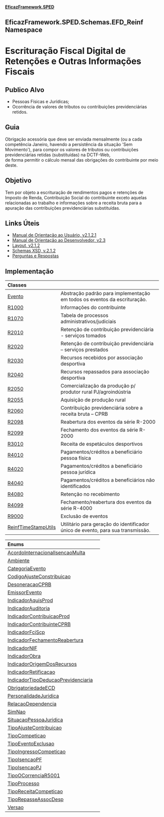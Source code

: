 #### [EficazFramework.SPED](EficazFrameworkSPED.md 'EficazFramework SPED')

## EficazFramework.SPED.Schemas.EFD_Reinf Namespace

# Escrituração Fiscal Digital de Retenções e Outras Informações Fiscais<br/>  
## Publico Alvo<br/>  
 - Pessoas Físicas e Jurídicas;<br/>  
 - Ocorrência de valores de tributos ou contribuições previdenciárias retidos.<br/>  
## Guia<br/>  
Obrigação acessória que deve ser enviada mensalmente (ou a cada competência Janeiro, havendo a persistência da situação 'Sem Movimento'), para compor os valores de tributos ou contribuições previdenciárias retidas (substituídas) na DCTF-Web,   
de forma permitir o cálculo mensal das obrigações do contribuinte por meio deste.  
## Objetivo<br/>  
Tem por objeto a escrituração de rendimentos pagos e retenções de Imposto de Renda, Contribuição Social do contribuinte exceto aquelas relacionadas ao trabalho e informações sobre a receita bruta para a apuração das contribuições previdenciárias substituídas.<br/>  
## Links Úteis<br/>  
- [Manual de Orientação ao Usuário, v2.1.2.1](http://sped.rfb.gov.br/arquivo/show/7261)<br/>  
- [Manual de Orientação ao Desenvolvedor, v2.3](http://sped.rfb.gov.br/arquivo/show/7258)<br/>  
- [Layout, v2.1.2](http://sped.rfb.gov.br/pasta/show/7184)<br/>  
- [Schemas XSD, v.2.1.2](http://sped.rfb.gov.br/item/show/7196)<br/>  
- [Perguntas e Respostas](http://sped.rfb.gov.br/pastaperguntas/show/1497)<br/>  
## Implementação<br/>

| Classes | |
| :--- | :--- |
| [Evento](EficazFramework.SPED.Schemas.EFD_Reinf/Evento.md 'EficazFramework.SPED.Schemas.EFD_Reinf.Evento') | Abstração padrão para implementação em todos os eventos da escrituração. |
| [R1000](EficazFramework.SPED.Schemas.EFD_Reinf/R1000.md 'EficazFramework.SPED.Schemas.EFD_Reinf.R1000') | Informações do contribuinte |
| [R1070](EficazFramework.SPED.Schemas.EFD_Reinf/R1070.md 'EficazFramework.SPED.Schemas.EFD_Reinf.R1070') | Tabela de processos administrativos/judiciais |
| [R2010](EficazFramework.SPED.Schemas.EFD_Reinf/R2010.md 'EficazFramework.SPED.Schemas.EFD_Reinf.R2010') | Retenção de contribuição previdenciária - serviços tomados |
| [R2020](EficazFramework.SPED.Schemas.EFD_Reinf/R2020.md 'EficazFramework.SPED.Schemas.EFD_Reinf.R2020') | Retenção de contribuição previdenciária – serviços prestados |
| [R2030](EficazFramework.SPED.Schemas.EFD_Reinf/R2030.md 'EficazFramework.SPED.Schemas.EFD_Reinf.R2030') | Recursos recebidos por associação desportiva |
| [R2040](EficazFramework.SPED.Schemas.EFD_Reinf/R2040.md 'EficazFramework.SPED.Schemas.EFD_Reinf.R2040') | Recursos repassados para associação desportiva |
| [R2050](EficazFramework.SPED.Schemas.EFD_Reinf/R2050.md 'EficazFramework.SPED.Schemas.EFD_Reinf.R2050') | Comercialização da produção p/ produtor rural PJ/agroindústria |
| [R2055](EficazFramework.SPED.Schemas.EFD_Reinf/R2055.md 'EficazFramework.SPED.Schemas.EFD_Reinf.R2055') | Aquisição de produção rural |
| [R2060](EficazFramework.SPED.Schemas.EFD_Reinf/R2060.md 'EficazFramework.SPED.Schemas.EFD_Reinf.R2060') | Contribuição previdenciária sobre a receita bruta – CPRB |
| [R2098](EficazFramework.SPED.Schemas.EFD_Reinf/R2098.md 'EficazFramework.SPED.Schemas.EFD_Reinf.R2098') | Reabertura dos eventos da série R-2000 |
| [R2099](EficazFramework.SPED.Schemas.EFD_Reinf/R2099.md 'EficazFramework.SPED.Schemas.EFD_Reinf.R2099') | Fechamento dos eventos da série R-2000 |
| [R3010](EficazFramework.SPED.Schemas.EFD_Reinf/R3010.md 'EficazFramework.SPED.Schemas.EFD_Reinf.R3010') | Receita de espetáculos desportivos |
| [R4010](EficazFramework.SPED.Schemas.EFD_Reinf/R4010.md 'EficazFramework.SPED.Schemas.EFD_Reinf.R4010') | Pagamentos/créditos a beneficiário pessoa física |
| [R4020](EficazFramework.SPED.Schemas.EFD_Reinf/R4020.md 'EficazFramework.SPED.Schemas.EFD_Reinf.R4020') | Pagamentos/créditos a beneficiário pessoa jurídica |
| [R4040](EficazFramework.SPED.Schemas.EFD_Reinf/R4040.md 'EficazFramework.SPED.Schemas.EFD_Reinf.R4040') | Pagamentos/créditos a beneficiários não identificados |
| [R4080](EficazFramework.SPED.Schemas.EFD_Reinf/R4080.md 'EficazFramework.SPED.Schemas.EFD_Reinf.R4080') | Retenção no recebimento |
| [R4099](EficazFramework.SPED.Schemas.EFD_Reinf/R4099.md 'EficazFramework.SPED.Schemas.EFD_Reinf.R4099') | Fechamento/reabertura dos eventos da série R-4000 |
| [R9000](EficazFramework.SPED.Schemas.EFD_Reinf/R9000.md 'EficazFramework.SPED.Schemas.EFD_Reinf.R9000') | Exclusão de eventos |
| [ReinfTimeStampUtils](EficazFramework.SPED.Schemas.EFD_Reinf/ReinfTimeStampUtils.md 'EficazFramework.SPED.Schemas.EFD_Reinf.ReinfTimeStampUtils') | Utilitário para geração do identificador único de evento, para sua transmissão. |

| Enums | |
| :--- | :--- |
| [AcordoInternacionalIsencaoMulta](EficazFramework.SPED.Schemas.EFD_Reinf/AcordoInternacionalIsencaoMulta.md 'EficazFramework.SPED.Schemas.EFD_Reinf.AcordoInternacionalIsencaoMulta') | |
| [Ambiente](EficazFramework.SPED.Schemas.EFD_Reinf/Ambiente.md 'EficazFramework.SPED.Schemas.EFD_Reinf.Ambiente') | |
| [CategoriaEvento](EficazFramework.SPED.Schemas.EFD_Reinf/CategoriaEvento.md 'EficazFramework.SPED.Schemas.EFD_Reinf.CategoriaEvento') | |
| [CodigoAjusteConstribuicao](EficazFramework.SPED.Schemas.EFD_Reinf/CodigoAjusteConstribuicao.md 'EficazFramework.SPED.Schemas.EFD_Reinf.CodigoAjusteConstribuicao') | |
| [DesoneracaoCPRB](EficazFramework.SPED.Schemas.EFD_Reinf/DesoneracaoCPRB.md 'EficazFramework.SPED.Schemas.EFD_Reinf.DesoneracaoCPRB') | |
| [EmissorEvento](EficazFramework.SPED.Schemas.EFD_Reinf/EmissorEvento.md 'EficazFramework.SPED.Schemas.EFD_Reinf.EmissorEvento') | |
| [IndicadorAquisProd](EficazFramework.SPED.Schemas.EFD_Reinf/IndicadorAquisProd.md 'EficazFramework.SPED.Schemas.EFD_Reinf.IndicadorAquisProd') | |
| [IndicadorAuditoria](EficazFramework.SPED.Schemas.EFD_Reinf/IndicadorAuditoria.md 'EficazFramework.SPED.Schemas.EFD_Reinf.IndicadorAuditoria') | |
| [IndicadorContribuicaoProd](EficazFramework.SPED.Schemas.EFD_Reinf/IndicadorContribuicaoProd.md 'EficazFramework.SPED.Schemas.EFD_Reinf.IndicadorContribuicaoProd') | |
| [IndicadorContribuinteCPRB](EficazFramework.SPED.Schemas.EFD_Reinf/IndicadorContribuinteCPRB.md 'EficazFramework.SPED.Schemas.EFD_Reinf.IndicadorContribuinteCPRB') | |
| [IndicadorFciScp](EficazFramework.SPED.Schemas.EFD_Reinf/IndicadorFciScp.md 'EficazFramework.SPED.Schemas.EFD_Reinf.IndicadorFciScp') | |
| [IndicadorFechamentoReabertura](EficazFramework.SPED.Schemas.EFD_Reinf/IndicadorFechamentoReabertura.md 'EficazFramework.SPED.Schemas.EFD_Reinf.IndicadorFechamentoReabertura') | |
| [IndicadorNIF](EficazFramework.SPED.Schemas.EFD_Reinf/IndicadorNIF.md 'EficazFramework.SPED.Schemas.EFD_Reinf.IndicadorNIF') | |
| [IndicadorObra](EficazFramework.SPED.Schemas.EFD_Reinf/IndicadorObra.md 'EficazFramework.SPED.Schemas.EFD_Reinf.IndicadorObra') | |
| [IndicadorOrigemDosRecursos](EficazFramework.SPED.Schemas.EFD_Reinf/IndicadorOrigemDosRecursos.md 'EficazFramework.SPED.Schemas.EFD_Reinf.IndicadorOrigemDosRecursos') | |
| [IndicadorRetificacao](EficazFramework.SPED.Schemas.EFD_Reinf/IndicadorRetificacao.md 'EficazFramework.SPED.Schemas.EFD_Reinf.IndicadorRetificacao') | |
| [IndicadorTipoDeducaoPrevidenciaria](EficazFramework.SPED.Schemas.EFD_Reinf/IndicadorTipoDeducaoPrevidenciaria.md 'EficazFramework.SPED.Schemas.EFD_Reinf.IndicadorTipoDeducaoPrevidenciaria') | |
| [ObrigatoriedadeECD](EficazFramework.SPED.Schemas.EFD_Reinf/ObrigatoriedadeECD.md 'EficazFramework.SPED.Schemas.EFD_Reinf.ObrigatoriedadeECD') | |
| [PersonalidadeJuridica](EficazFramework.SPED.Schemas.EFD_Reinf/PersonalidadeJuridica.md 'EficazFramework.SPED.Schemas.EFD_Reinf.PersonalidadeJuridica') | |
| [RelacaoDependencia](EficazFramework.SPED.Schemas.EFD_Reinf/RelacaoDependencia.md 'EficazFramework.SPED.Schemas.EFD_Reinf.RelacaoDependencia') | |
| [SimNao](EficazFramework.SPED.Schemas.EFD_Reinf/SimNao.md 'EficazFramework.SPED.Schemas.EFD_Reinf.SimNao') | |
| [SituacaoPessoaJuridica](EficazFramework.SPED.Schemas.EFD_Reinf/SituacaoPessoaJuridica.md 'EficazFramework.SPED.Schemas.EFD_Reinf.SituacaoPessoaJuridica') | |
| [TipoAjusteContribuicao](EficazFramework.SPED.Schemas.EFD_Reinf/TipoAjusteContribuicao.md 'EficazFramework.SPED.Schemas.EFD_Reinf.TipoAjusteContribuicao') | |
| [TipoCompeticao](EficazFramework.SPED.Schemas.EFD_Reinf/TipoCompeticao.md 'EficazFramework.SPED.Schemas.EFD_Reinf.TipoCompeticao') | |
| [TipoEventoExclusao](EficazFramework.SPED.Schemas.EFD_Reinf/TipoEventoExclusao.md 'EficazFramework.SPED.Schemas.EFD_Reinf.TipoEventoExclusao') | |
| [TipoIngressoCompeticao](EficazFramework.SPED.Schemas.EFD_Reinf/TipoIngressoCompeticao.md 'EficazFramework.SPED.Schemas.EFD_Reinf.TipoIngressoCompeticao') | |
| [TipoIsencaoPF](EficazFramework.SPED.Schemas.EFD_Reinf/TipoIsencaoPF.md 'EficazFramework.SPED.Schemas.EFD_Reinf.TipoIsencaoPF') | |
| [TipoIsencaoPJ](EficazFramework.SPED.Schemas.EFD_Reinf/TipoIsencaoPJ.md 'EficazFramework.SPED.Schemas.EFD_Reinf.TipoIsencaoPJ') | |
| [TipoOCorrenciaR5001](EficazFramework.SPED.Schemas.EFD_Reinf/TipoOCorrenciaR5001.md 'EficazFramework.SPED.Schemas.EFD_Reinf.TipoOCorrenciaR5001') | |
| [TipoProcesso](EficazFramework.SPED.Schemas.EFD_Reinf/TipoProcesso.md 'EficazFramework.SPED.Schemas.EFD_Reinf.TipoProcesso') | |
| [TipoReceitaCompeticao](EficazFramework.SPED.Schemas.EFD_Reinf/TipoReceitaCompeticao.md 'EficazFramework.SPED.Schemas.EFD_Reinf.TipoReceitaCompeticao') | |
| [TipoRepasseAssocDesp](EficazFramework.SPED.Schemas.EFD_Reinf/TipoRepasseAssocDesp.md 'EficazFramework.SPED.Schemas.EFD_Reinf.TipoRepasseAssocDesp') | |
| [Versao](EficazFramework.SPED.Schemas.EFD_Reinf/Versao.md 'EficazFramework.SPED.Schemas.EFD_Reinf.Versao') | |

